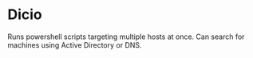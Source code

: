 # Dicio
Runs powershell scripts targeting multiple hosts at once. Can search for machines using Active Directory or DNS.
